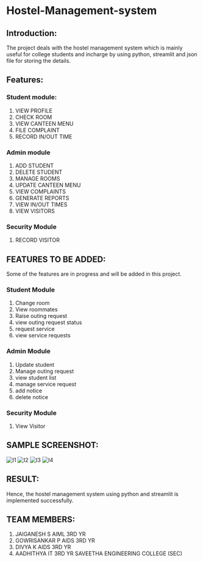 # Hostel-Management-system

## Introduction:
The project deals with the hostel management system which is mainly useful for college students and incharge by using python, streamlit and json file for storing the details.

## Features:

### Student module:
1. VIEW PROFILE
2. CHECK ROOM
3. VIEW CANTEEN MENU
4. FILE COMPLAINT
5. RECORD IN/OUT TIME

### Admin module
1. ADD STUDENT
2. DELETE STUDENT
3. MANAGE ROOMS
4. UPDATE CANTEEN MENU
5. VIEW COMPLAINTS
6. GENERATE REPORTS
7. VIEW IN/OUT TIMES
8. VIEW VISITORS

### Security Module
1. RECORD VISITOR
   

## FEATURES TO BE ADDED:
Some of the features are in progress and will be added in this project.

### Student Module
1. Change room
2. View roommates
3. Raise outing request
4. view outing request status
5. request service
6. view service requests

### Admin Module
1. Update student
2. Manage outing request
3. view student list
4. manage service request
5. add notice
6. delete notice

### Security Module
1. View Visitor 

## SAMPLE SCREENSHOT:
![I1](https://github.com/user-attachments/assets/b1ed833c-6da3-4d5a-aff7-0f6fac0f11ab)
![I2](https://github.com/user-attachments/assets/83e58b0f-8449-4042-87c4-1dee322cb321)
![I3](https://github.com/user-attachments/assets/967d3055-7d39-40f2-8776-28d6b8529605)
![I4](https://github.com/user-attachments/assets/35f1c46c-6779-4e73-a005-6f175abb7614)


## RESULT:
Hence, the hostel management system using python and streamlit is implemented successfully.

## TEAM MEMBERS:
1. JAIGANESH S AIML 3RD YR
2. GOWRISANKAR P AIDS 3RD YR
3. DIVYA K AIDS 3RD YR
4. AADHITHYA IT 3RD YR
SAVEETHA ENGINEERING COLLEGE (SEC)

   
